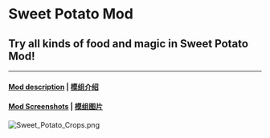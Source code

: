 # Sweet Potato Mod

## Try all kinds of food and magic in Sweet Potato Mod!

-----------------------------------------------------------------------------------------

#### [Mod description](https://github.com/Rayawa/sweet_potato/blob/main/sweet_potato_mod-en_us.md) | [模组介绍](https://github.com/Rayawa/sweet_potato/blob/main/sweet_potato_mod-zh_cn.md)

#### [Mod Screenshots](https://github.com/Rayawa/sweet_potato/blob/main/Gallary.md) | [模组图片](https://github.com/Rayawa/sweet_potato/blob/main/Gallary.md)

![Sweet_Potato_Crops.png](https://i.loli.net/2020/11/23/zEqy5TQexFDAKuI.png)
